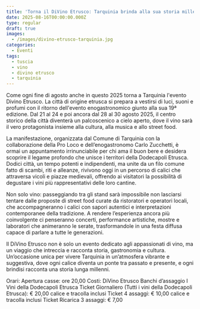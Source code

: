 ```yaml
---
title: 'Torna il DiVino Etrusco: Tarquinia brinda alla sua storia millenaria'
date: 2025-08-16T00:00:00.000Z
type: regular
draft: true
images:
  - /images/divino-etrusco-tarquinia.jpg
categories:
  - Eventi
tags:
  - tuscia
  - vino
  - divino etrusco
  - tarquinia
---
```


Come ogni fine di agosto anche in questo 2025 torna a Tarquinia l'evento Divino Etrusco. La città di origine etrusca si prepara a vestirsi di luci, suoni e profumi con il ritorno dell'evento enogastronomico giunto alla sua 19ª edizione. Dal 21 al 24 e poi ancora dal 28 al 30 agosto 2025, il centro storico della città diventerà un palcoscenico a cielo aperto, dove il vino sarà il vero protagonista insieme alla cultura, alla musica e allo street food.

La manifestazione, organizzata dal Comune di Tarquinia con la collaborazione della Pro Loco e dell’enogastronomo Carlo Zucchetti, è ormai un appuntamento irrinunciabile per chi ama il buon bere e desidera scoprire il legame profondo che unisce i territori della Dodecapoli Etrusca. Dodici città, un tempo potenti e indipendenti, ma unite da un filo comune fatto di scambi, riti e alleanze, rivivono oggi in un percorso di calici che attraversa vicoli e piazze medievali, offrendo ai visitatori la possibilità di degustare i vini più rappresentativi delle loro cantine.

Non solo vino: passeggiando tra gli stand sarà impossibile non lasciarsi tentare dalle proposte di street food curate da ristoratori e operatori locali, che accompagneranno i calici con sapori autentici e interpretazioni contemporanee della tradizione. A rendere l’esperienza ancora più coinvolgente ci penseranno concerti, performance artistiche, mostre e laboratori che animeranno le serate, trasformandole in una festa diffusa capace di parlare a tutte le generazioni.

Il DiVino Etrusco non è solo un evento dedicato agli appassionati di vino, ma un viaggio che intreccia e racconta storia, gastronomia e cultura. Un’occasione unica per vivere Tarquinia in un’atmosfera vibrante e suggestiva, dove ogni calice diventa un ponte tra passato e presente, e ogni brindisi racconta una storia lunga millenni.

Orari:
Apertura casse: ore 20,00
Costi:
DiVino Etrusco Banchi d’assaggio I Vini della Dodecapoli Etrusca
Ticket Giornaliero (Tutti i vini della Dodecapoli Etrusca): € 20,00 calice e tracolla inclusi
Ticket 4 assaggi: € 10,00 calice e tracolla inclusi
Ticket Ricarica 3 assaggi: € 7,00
